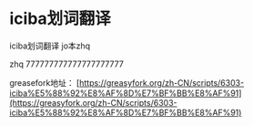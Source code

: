 # iciba划词翻译
iciba划词翻译 jo本zhq

zhq 777777777777777777777





greasefork地址： [https://greasyfork.org/zh-CN/scripts/6303-iciba%E5%88%92%E8%AF%8D%E7%BF%BB%E8%AF%91](https://greasyfork.org/zh-CN/scripts/6303-iciba%E5%88%92%E8%AF%8D%E7%BF%BB%E8%AF%91)
